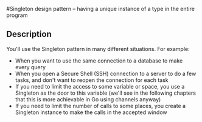 #Singleton design pattern – having a unique instance of a type in the entire program

## Description
You'll use the Singleton pattern in many different situations. For example:
  - When you want to use the same connection to a database to make every query
  - When you open a Secure Shell (SSH) connection to a server to do a few tasks, and don't want to reopen the connection for each task
  - If you need to limit the access to some variable or space, you use a Singleton as the door to this variable (we'll see in the following chapters that this is more achievable in Go using channels anyway)
  - If you need to limit the number of calls to some places, you create a Singleton instance to make the calls in the accepted window
